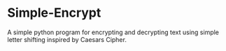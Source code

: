 # Simple-Encrypt
A simple python program for encrypting and decrypting text using simple letter shifting inspired by Caesars Cipher. 

